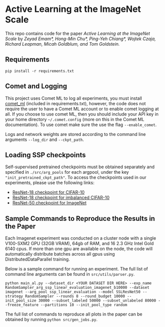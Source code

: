 # Active Learning at the ImageNet Scale

This repo contains code for the paper _Active Learning at the ImageNet Scale_ by 
_Zeyad Emam*, Hong-Min Chu*, Ping-Yeh Chiang*, Wojtek Czaja, Richard Leapman, Micah Goldblum, 
and Tom Goldstein._

## Requirements

`pip install -r requirements.txt`

## Comet and Logging

This project uses Comet ML to log all experiments, you must
install [comet_ml](https://www.comet.ml) (included in requirements.txt), however, the code does not
require the user to have a Comet ML account or to enable comet logging at all. If you choose to use
comet ML, then you should include your API key in your home directory
`~/.comet.config` (more on this in the Comet ML documentation). To use comet make sure the use the
flag `--enable_comet`.

Logs and network weights are stored according to the command line arguments `--log_dir`
and `--ckpt_path`.

## Loading SSP checkpoints

Self-supervised pretrained checkpoints must be obtained separately and specified
in `./src/arg_pools` for each argpool, under the key `"init_pretrained_ckpt_path"`.
To access the checkpoints used in our experiments, please use the following links:
- [ResNet-18 checkpoint for CIFAR-10](https://drive.google.com/file/d/1jN0A9SDj_bvwyDGPwvPPvcc-iIpfdEJf/view?usp=sharing)
- [ResNet-18 checkpoint for imbalanced CIFAR-10](https://drive.google.com/file/d/1QzJV0C4kkGqXNPkn6ifySEFKueKBiwXi/view?usp=sharing)
- [ResNet-50 checkpoint for ImageNet](https://drive.google.com/file/d/17px0_0syO3QNmuQGlLQuw00rvSG3ypuH/view?usp=sharing)


## Sample Commands to Reproduce the Results in the Paper

Each Imagenet experiment was conducted on a cluster node with a single V100-SXM2 GPU (32GB VRAM),
64gb of RAM, and 16 2.3 GHz Intel Gold 6140 cpus. If more than one gpu are available on the node,
the code will automatically distribute batches across all gpus using DistributedDataParallel
training.

Below is a sample command for running an experiment. The full list of command line arguments can be
found in `src/utils/parser.py`.

```
python main_al.py --dataset_dir <YOUR DATASET DIR HERE> --exp_name RandomSampler_arg_ssp_linear_evaluation_imagenet_b10000 --dataset imagenet --arg_pool ssp_linear_evaluation --model SSLResNet50 --strategy RandomSampler --rounds 8 --round_budget 10000 --init_pool_size 30000 --subset_labeled 50000 --subset_unlabeled 80000 --freeze_feature --partitions 10 --init_pool_type random 
```

The full list of commands to reproduce all plots in the paper can be obtained by
running `python src/gen_jobs.py`.




